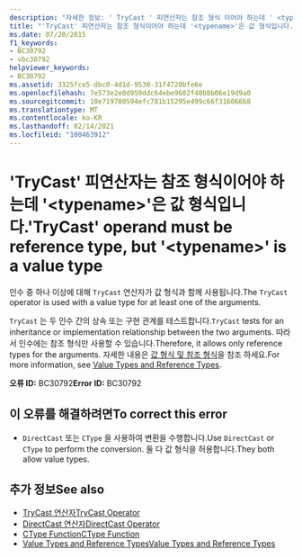 ```yaml
---
description: "자세한 정보: ' TryCast ' 피연산자는 참조 형식 이어야 하는데 ' <typename> '은 (는) 값 형식입니다."
title: "'TryCast' 피연산자는 참조 형식이어야 하는데 '<typename>'은 값 형식입니다."
ms.date: 07/20/2015
f1_keywords:
- BC30792
- vbc30792
helpviewer_keywords:
- BC30792
ms.assetid: 3325fce5-dbc0-4d1d-9530-31f4720bfe6e
ms.openlocfilehash: 7e573e2e0d959ddc64ebe9602f40b8b06e19d9a0
ms.sourcegitcommit: 10e719780594efc781b15295e499c66f316068b8
ms.translationtype: MT
ms.contentlocale: ko-KR
ms.lasthandoff: 02/14/2021
ms.locfileid: "100463912"
---
```

# <a name="trycast-operand-must-be-reference-type-but-typename-is-a-value-type"></a><span data-ttu-id="b0dd6-103">'TryCast' 피연산자는 참조 형식이어야 하는데 '\<typename>'은 값 형식입니다.</span><span class="sxs-lookup"><span data-stu-id="b0dd6-103">'TryCast' operand must be reference type, but '\<typename>' is a value type</span></span>

<span data-ttu-id="b0dd6-104">인수 중 하나 이상에 대해 `TryCast` 연산자가 값 형식과 함께 사용됩니다.</span><span class="sxs-lookup"><span data-stu-id="b0dd6-104">The `TryCast` operator is used with a value type for at least one of the arguments.</span></span>  
  
 <span data-ttu-id="b0dd6-105">`TryCast` 는 두 인수 간의 상속 또는 구현 관계를 테스트합니다.</span><span class="sxs-lookup"><span data-stu-id="b0dd6-105">`TryCast` tests for an inheritance or implementation relationship between the two arguments.</span></span> <span data-ttu-id="b0dd6-106">따라서 인수에는 참조 형식만 사용할 수 있습니다.</span><span class="sxs-lookup"><span data-stu-id="b0dd6-106">Therefore, it allows only reference types for the arguments.</span></span> <span data-ttu-id="b0dd6-107">자세한 내용은 [값 형식 및 참조 형식](../programming-guide/language-features/data-types/value-types-and-reference-types.md)을 참조 하세요.</span><span class="sxs-lookup"><span data-stu-id="b0dd6-107">For more information, see [Value Types and Reference Types](../programming-guide/language-features/data-types/value-types-and-reference-types.md).</span></span>  
  
 <span data-ttu-id="b0dd6-108">**오류 ID:** BC30792</span><span class="sxs-lookup"><span data-stu-id="b0dd6-108">**Error ID:** BC30792</span></span>  
  
## <a name="to-correct-this-error"></a><span data-ttu-id="b0dd6-109">이 오류를 해결하려면</span><span class="sxs-lookup"><span data-stu-id="b0dd6-109">To correct this error</span></span>  
  
- <span data-ttu-id="b0dd6-110">`DirectCast` 또는 `CType` 을 사용하여 변환을 수행합니다.</span><span class="sxs-lookup"><span data-stu-id="b0dd6-110">Use `DirectCast` or `CType` to perform the conversion.</span></span> <span data-ttu-id="b0dd6-111">둘 다 값 형식을 허용합니다.</span><span class="sxs-lookup"><span data-stu-id="b0dd6-111">They both allow value types.</span></span>  
  
## <a name="see-also"></a><span data-ttu-id="b0dd6-112">추가 정보</span><span class="sxs-lookup"><span data-stu-id="b0dd6-112">See also</span></span>

- [<span data-ttu-id="b0dd6-113">TryCast 연산자</span><span class="sxs-lookup"><span data-stu-id="b0dd6-113">TryCast Operator</span></span>](../language-reference/operators/trycast-operator.md)
- [<span data-ttu-id="b0dd6-114">DirectCast 연산자</span><span class="sxs-lookup"><span data-stu-id="b0dd6-114">DirectCast Operator</span></span>](../language-reference/operators/directcast-operator.md)
- [<span data-ttu-id="b0dd6-115">CType Function</span><span class="sxs-lookup"><span data-stu-id="b0dd6-115">CType Function</span></span>](../language-reference/functions/ctype-function.md)
- [<span data-ttu-id="b0dd6-116">Value Types and Reference Types</span><span class="sxs-lookup"><span data-stu-id="b0dd6-116">Value Types and Reference Types</span></span>](../programming-guide/language-features/data-types/value-types-and-reference-types.md)
